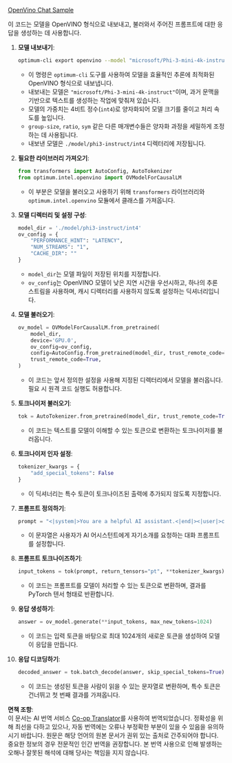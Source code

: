 <!--
CO_OP_TRANSLATOR_METADATA:
{
  "original_hash": "a2a54312eea82ac654fb0f6d39b1f772",
  "translation_date": "2025-07-16T23:02:44+00:00",
  "source_file": "md/02.Application/01.TextAndChat/Phi3/E2E_OpenVino_Chat.md",
  "language_code": "ko"
}
-->
[OpenVino Chat Sample](../../../../../../code/06.E2E/E2E_OpenVino_Chat_Phi3-instruct.ipynb)

이 코드는 모델을 OpenVINO 형식으로 내보내고, 불러와서 주어진 프롬프트에 대한 응답을 생성하는 데 사용합니다.

1. **모델 내보내기**:
   ```bash
   optimum-cli export openvino --model "microsoft/Phi-3-mini-4k-instruct" --task text-generation-with-past --weight-format int4 --group-size 128 --ratio 0.6 --sym --trust-remote-code ./model/phi3-instruct/int4
   ```
   - 이 명령은 `optimum-cli` 도구를 사용하여 모델을 효율적인 추론에 최적화된 OpenVINO 형식으로 내보냅니다.
   - 내보내는 모델은 `"microsoft/Phi-3-mini-4k-instruct"`이며, 과거 문맥을 기반으로 텍스트를 생성하는 작업에 맞춰져 있습니다.
   - 모델의 가중치는 4비트 정수(`int4`)로 양자화되어 모델 크기를 줄이고 처리 속도를 높입니다.
   - `group-size`, `ratio`, `sym` 같은 다른 매개변수들은 양자화 과정을 세밀하게 조정하는 데 사용됩니다.
   - 내보낸 모델은 `./model/phi3-instruct/int4` 디렉터리에 저장됩니다.

2. **필요한 라이브러리 가져오기**:
   ```python
   from transformers import AutoConfig, AutoTokenizer
   from optimum.intel.openvino import OVModelForCausalLM
   ```
   - 이 부분은 모델을 불러오고 사용하기 위해 `transformers` 라이브러리와 `optimum.intel.openvino` 모듈에서 클래스를 가져옵니다.

3. **모델 디렉터리 및 설정 구성**:
   ```python
   model_dir = './model/phi3-instruct/int4'
   ov_config = {
       "PERFORMANCE_HINT": "LATENCY",
       "NUM_STREAMS": "1",
       "CACHE_DIR": ""
   }
   ```
   - `model_dir`는 모델 파일이 저장된 위치를 지정합니다.
   - `ov_config`는 OpenVINO 모델이 낮은 지연 시간을 우선시하고, 하나의 추론 스트림을 사용하며, 캐시 디렉터리를 사용하지 않도록 설정하는 딕셔너리입니다.

4. **모델 불러오기**:
   ```python
   ov_model = OVModelForCausalLM.from_pretrained(
       model_dir,
       device='GPU.0',
       ov_config=ov_config,
       config=AutoConfig.from_pretrained(model_dir, trust_remote_code=True),
       trust_remote_code=True,
   )
   ```
   - 이 코드는 앞서 정의한 설정을 사용해 지정된 디렉터리에서 모델을 불러옵니다. 필요 시 원격 코드 실행도 허용합니다.

5. **토크나이저 불러오기**:
   ```python
   tok = AutoTokenizer.from_pretrained(model_dir, trust_remote_code=True)
   ```
   - 이 코드는 텍스트를 모델이 이해할 수 있는 토큰으로 변환하는 토크나이저를 불러옵니다.

6. **토크나이저 인자 설정**:
   ```python
   tokenizer_kwargs = {
       "add_special_tokens": False
   }
   ```
   - 이 딕셔너리는 특수 토큰이 토크나이즈된 출력에 추가되지 않도록 지정합니다.

7. **프롬프트 정의하기**:
   ```python
   prompt = "<|system|>You are a helpful AI assistant.<|end|><|user|>can you introduce yourself?<|end|><|assistant|>"
   ```
   - 이 문자열은 사용자가 AI 어시스턴트에게 자기소개를 요청하는 대화 프롬프트를 설정합니다.

8. **프롬프트 토크나이즈하기**:
   ```python
   input_tokens = tok(prompt, return_tensors="pt", **tokenizer_kwargs)
   ```
   - 이 코드는 프롬프트를 모델이 처리할 수 있는 토큰으로 변환하며, 결과를 PyTorch 텐서 형태로 반환합니다.

9. **응답 생성하기**:
   ```python
   answer = ov_model.generate(**input_tokens, max_new_tokens=1024)
   ```
   - 이 코드는 입력 토큰을 바탕으로 최대 1024개의 새로운 토큰을 생성하여 모델이 응답을 만듭니다.

10. **응답 디코딩하기**:
    ```python
    decoded_answer = tok.batch_decode(answer, skip_special_tokens=True)[0]
    ```
    - 이 코드는 생성된 토큰을 사람이 읽을 수 있는 문자열로 변환하며, 특수 토큰은 건너뛰고 첫 번째 결과를 가져옵니다.

**면책 조항**:  
이 문서는 AI 번역 서비스 [Co-op Translator](https://github.com/Azure/co-op-translator)를 사용하여 번역되었습니다. 정확성을 위해 최선을 다하고 있으나, 자동 번역에는 오류나 부정확한 부분이 있을 수 있음을 유의하시기 바랍니다. 원문은 해당 언어의 원본 문서가 권위 있는 출처로 간주되어야 합니다. 중요한 정보의 경우 전문적인 인간 번역을 권장합니다. 본 번역 사용으로 인해 발생하는 오해나 잘못된 해석에 대해 당사는 책임을 지지 않습니다.